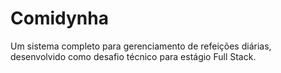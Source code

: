 # Comidynha
Um sistema completo para gerenciamento de refeições diárias, desenvolvido como desafio técnico para estágio Full Stack.
